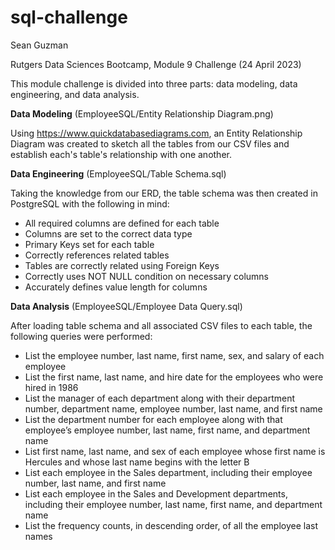 # sql-challenge

Sean Guzman

Rutgers Data Sciences Bootcamp, Module 9 Challenge (24 April 2023)

This module challenge is divided into three parts: data modeling, data engineering, and data analysis.

**Data Modeling** (EmployeeSQL/Entity Relationship Diagram.png)

Using https://www.quickdatabasediagrams.com, an Entity Relationship Diagram was created to sketch all the tables from our CSV files and establish each's table's relationship with one another.  

**Data Engineering** (EmployeeSQL/Table Schema.sql)

Taking the knowledge from our ERD, the table schema was then created in PostgreSQL with the following in mind:
* All required columns are defined for each table
* Columns are set to the correct data type
* Primary Keys set for each table
* Correctly references related tables
* Tables are correctly related using Foreign Keys
* Correctly uses NOT NULL condition on necessary columns
* Accurately defines value length for columns

**Data Analysis** (EmployeeSQL/Employee Data Query.sql)

After loading table schema and all associated CSV files to each table, the following queries were performed:
* List the employee number, last name, first name, sex, and salary of each employee
* List the first name, last name, and hire date for the employees who were hired in 1986
* List the manager of each department along with their department number, department name, employee number, last name, and first name
* List the department number for each employee along with that employee’s employee number, last name, first name, and department name
* List first name, last name, and sex of each employee whose first name is Hercules and whose last name begins with the letter B
* List each employee in the Sales department, including their employee number, last name, and first name
* List each employee in the Sales and Development departments, including their employee number, last name, first name, and department name
* List the frequency counts, in descending order, of all the employee last names

